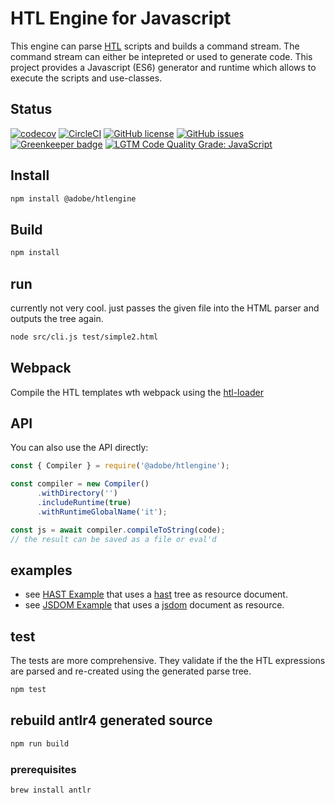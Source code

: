 # HTL Engine for Javascript

This engine can parse [HTL](https://github.com/Adobe-Marketing-Cloud/htl-spec) scripts and builds a command stream. The command stream can either be intepreted or used to generate code. This project provides a Javascript (ES6) generator and runtime which allows to execute the scripts and use-classes.

## Status

[![codecov](https://img.shields.io/codecov/c/github/adobe/htlengine.svg)](https://codecov.io/gh/adobe/htlengine)
[![CircleCI](https://img.shields.io/circleci/project/github/adobe/htlengine.svg)](https://circleci.com/gh/adobe/htlengine)
[![GitHub license](https://img.shields.io/github/license/adobe/htlengine.svg)](https://github.com/adobe/htlengine/blob/master/LICENSE.txt)
[![GitHub issues](https://img.shields.io/github/issues/adobe/htlengine.svg)](https://github.com/adobe/htlengine/issues)
[![Greenkeeper badge](https://badges.greenkeeper.io/adobe/htlengine.svg)](https://greenkeeper.io/)
[![LGTM Code Quality Grade: JavaScript](https://img.shields.io/lgtm/grade/javascript/g/adobe/htlengine.svg?logo=lgtm&logoWidth=18)](https://lgtm.com/projects/g/adobe/htlengine)

## Install

```bash
npm install @adobe/htlengine
```

## Build

```bash
npm install
```

## run

currently not very cool. just passes the given file into the HTML parser and outputs the tree again.

```bash
node src/cli.js test/simple2.html
```

## Webpack

Compile the HTL templates wth webpack using the [htl-loader](https://github.com/backflip/htl-loader)

## API

You can also use the API directly:

```javascript
const { Compiler } = require('@adobe/htlengine');

const compiler = new Compiler()
      .withDirectory('')
      .includeRuntime(true)
      .withRuntimeGlobalName('it');

const js = await compiler.compileToString(code);
// the result can be saved as a file or eval'd
```

## examples

- see [HAST Example](./examples/hast/index.js) that uses a [hast](https://github.com/syntax-tree/hast) tree as resource document.
- see [JSDOM Example](./examples/jsdom/index.js) that uses a [jsdom](https://github.com/jsdom/jsdom) document as resource.

## test

The tests are more comprehensive. They validate if the the HTL expressions are parsed and re-created using the generated parse tree.

```bash
npm test
```

## rebuild antlr4 generated source

```bash
npm run build
```

### prerequisites

```bash
brew install antlr
```

